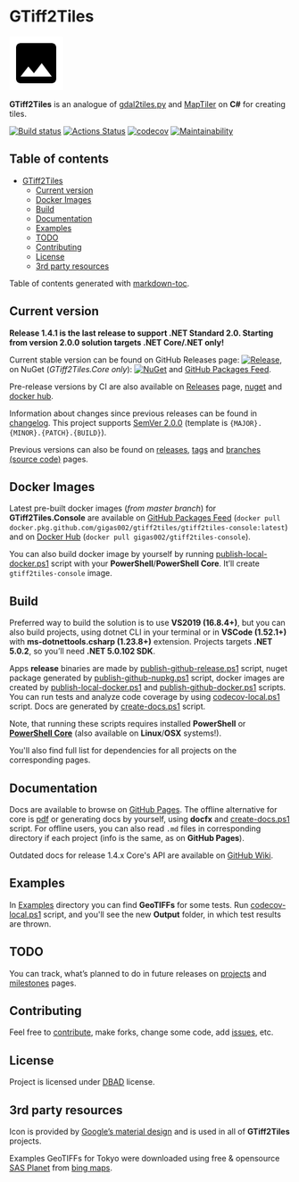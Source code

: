 # GTiff2Tiles

![Icon](Icon/Icon.png)

**GTiff2Tiles** is an analogue of [gdal2tiles.py](https://github.com/OSGeo/gdal/blob/master/gdal/swig/python/scripts/gdal2tiles.py) and [MapTiler](https://www.maptiler.com/) on **C#** for creating tiles.

[![Build status](https://ci.appveyor.com/api/projects/status/wp5bbi08sgd4i9bh/branch/master?svg=true)](https://ci.appveyor.com/project/Gigas002/gtiff2tiles/branch/master)
[![Actions Status](https://github.com/Gigas002/GTiff2Tiles/workflows/.NET%20Core%20CI/badge.svg)](https://github.com/Gigas002/GTiff2Tiles/actions)
[![codecov](https://codecov.io/gh/Gigas002/GTiff2Tiles/branch/master/graph/badge.svg)](https://codecov.io/gh/Gigas002/GTiff2Tiles)
[![Maintainability](https://api.codeclimate.com/v1/badges/f01b570988c070e70cc9/maintainability)](https://codeclimate.com/github/Gigas002/GTiff2Tiles/maintainability)

## Table of contents

- [GTiff2Tiles](#gtiff2tiles)
  - [Current version](#current-version)
  - [Docker Images](#docker-images)
  - [Build](#build)
  - [Documentation](#documentation)
  - [Examples](#examples)
  - [TODO](#todo)
  - [Contributing](#contributing)
  - [License](#license)
  - [3rd party resources](#3rd-party-resources)

Table of contents generated with [markdown-toc](http://ecotrust-canada.github.io/markdown-toc/).

## Current version

**Release 1.4.1 is the last release to support .NET Standard 2.0. Starting from version 2.0.0 solution targets .NET Core/.NET only!**

Current stable version can be found on GitHub Releases page: [![Release](https://img.shields.io/github/release/Gigas002/GTiff2Tiles.svg)](https://github.com/Gigas002/GTiff2Tiles/releases/latest), on NuGet (*GTiff2Tiles.Core only*): [![NuGet](https://img.shields.io/nuget/v/GTiff2Tiles.svg)](https://www.nuget.org/packages/GTiff2Tiles/) and [GitHub Packages Feed](https://github.com/Gigas002/GTiff2Tiles/packages).

Pre-release versions by CI are also available on [Releases](https://github.com/Gigas002/GTiff2Tiles/releases) page, [nuget](https://www.nuget.org/packages/GTiff2Tiles/) and [docker hub](https://hub.docker.com/r/gigas002/gtiff2tiles-console).

Information about changes since previous releases can be found in [changelog](CHANGELOG.md). This project supports [SemVer 2.0.0](https://semver.org/) (template is `{MAJOR}.{MINOR}.{PATCH}.{BUILD}`).

Previous versions can also be found on [releases](https://github.com/Gigas002/GTiff2Tiles/releases), [tags](https://github.com/Gigas002/GTiff2Tiles/tags) and [branches (source code)](https://github.com/Gigas002/GTiff2Tiles/branches) pages.

## Docker Images

Latest pre-built docker images (*from master branch*) for **GTiff2Tiles.Console** are available on [GitHub Packages Feed](https://github.com/Gigas002/GTiff2Tiles/packages) (`docker pull docker.pkg.github.com/gigas002/gtiff2tiles/gtiff2tiles-console:latest`) and on [Docker Hub](https://hub.docker.com/r/gigas002/gtiff2tiles-console) (`docker pull gigas002/gtiff2tiles-console`).

You can also build docker image by yourself by running [publish-local-docker.ps1](https://github.com/Gigas002/GTiff2Tiles/blob/master/publish-local-docker.ps1) script with your **PowerShell**/**PowerShell Core**. It’ll create `gtiff2tiles-console` image.

## Build

Preferred way to build the solution is to use **VS2019 (16.8.4+)**, but you can also build projects, using dotnet CLI in your terminal or in **VSCode (1.52.1+)** with **ms-dotnettools.csharp (1.23.8+)** extension.
Projects targets **.NET 5.0.2**, so you’ll need **.NET 5.0.102 SDK**.

Apps **release** binaries are made by [publish-github-release.ps1](https://github.com/Gigas002/GTiff2Tiles/blob/master/publish-github-release.ps1) script, nuget package generated by [publish-github-nupkg.ps1](https://github.com/Gigas002/GTiff2Tiles/blob/master/publish-github-nupkg.ps1) script, docker images are created by [publish-local-docker.ps1](https://github.com/Gigas002/GTiff2Tiles/blob/master/publish-local-docker.ps1) and [publish-github-docker.ps1](https://github.com/Gigas002/GTiff2Tiles/blob/master/publish-github-docker.ps1) scripts.
You can run tests and analyze code coverage by using [codecov-local.ps1](https://github.com/Gigas002/GTiff2Tiles/blob/master/codecov-local.ps1) script.
Docs are generated by [create-docs.ps1](https://github.com/Gigas002/GTiff2Tiles/blob/master/create-docs.ps1) script.

Note, that running these scripts requires installed **PowerShell** or **[PowerShell Core](https://github.com/PowerShell/PowerShell)** (also available on **Linux**/**OSX** systems!).

You'll also find full list for dependencies for all projects on the corresponding pages.

## Documentation

Docs are available to browse on [GitHub Pages](https://gigas002.github.io/GTiff2Tiles/). The offline alternative for core is [pdf](https://github.com/Gigas002/GTiff2Tiles/blob/master/docs/pdf/GTiff2Tiles.pdf) or generating docs by yourself, using **docfx** and [create-docs.ps1](https://github.com/Gigas002/GTiff2Tiles/blob/master/create-docs.ps1) script. For offline users, you can also read `.md` files in corresponding directory if each project (info is the same, as on **GitHub Pages**).

Outdated docs for release 1.4.x Core's API are available on [GitHub Wiki](https://github.com/Gigas002/GTiff2Tiles/wiki).

## Examples

In [Examples](https://github.com/Gigas002/GTiff2Tiles/tree/master/Examples) directory you can find **GeoTIFFs** for some tests. Run [codecov-local.ps1](https://github.com/Gigas002/GTiff2Tiles/blob/master/codecov-local.ps1) script, and you'll see the new **Output** folder, in which test results are thrown.

## TODO

You can track, what’s planned to do in future releases on [projects](https://github.com/Gigas002/GTiff2Tiles/projects) and [milestones](https://github.com/Gigas002/GTiff2Tiles/milestones) pages.

## Contributing

Feel free to [contribute](CONTRIBUTING.md), make forks, change some code, add [issues](https://github.com/Gigas002/GTiff2Tiles/issues), etc.

## License

Project is licensed under [DBAD](LICENSE.md) license.

## 3rd party resources

Icon is provided by [Google’s material design](https://material.io/tools/icons/?icon=image&style=baseline) and is used in all of **GTiff2Tiles** projects.

Examples GeoTIFFs for Tokyo were downloaded using free & opensource [SAS Planet](http://www.sasgis.org/download/) from [bing maps](https://www.bing.com/maps).
